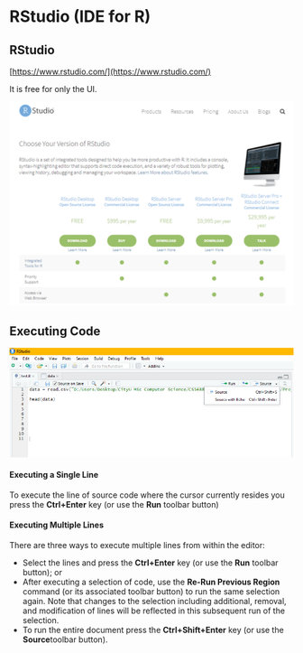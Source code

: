 # RStudio \(IDE for R\)

## RStudio

[https://www.rstudio.com/](https://www.rstudio.com/)

It is free for only the UI.

![](../.gitbook/assets/image%20%2839%29.png)

## Executing Code

![](../.gitbook/assets/image%20%2869%29.png)

#### Executing a Single Line

To execute the line of source code where the cursor currently resides you press the **Ctrl+Enter** key \(or use the **Run** toolbar button\)

#### Executing Multiple Lines

There are three ways to execute multiple lines from within the editor:

* Select the lines and press the **Ctrl+Enter** key \(or use the **Run** toolbar button\); or
* After executing a selection of code, use the **Re-Run Previous Region** command \(or its associated toolbar button\) to run the same selection again. Note that changes to the selection including additional, removal, and modification of lines will be reflected in this subsequent run of the selection.
* To run the entire document press the **Ctrl+Shift+Enter** key \(or use the **Source**toolbar button\).



